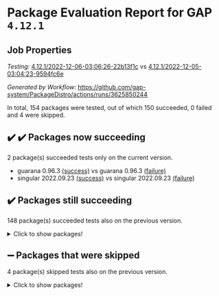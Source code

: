 # Package Evaluation Report for GAP `4.12.1`

## Job Properties

*Testing:* [4.12.1/2022-12-06-03:06:26-22b13f1c](https://github.com/gap-system/PackageDistro/blob/data/reports/4.12.1/2022-12-06-03:06:26-22b13f1c) vs [4.12.1/2022-12-05-03:04:23-9594fc6e](https://github.com/gap-system/PackageDistro/blob/data/reports/4.12.1/2022-12-05-03:04:23-9594fc6e)

*Generated by Workflow:* https://github.com/gap-system/PackageDistro/actions/runs/3625850244

In total, 154 packages were tested, out of which 150 succeeded, 0 failed and 4 were skipped.

## :heavy_check_mark: :heavy_check_mark: Packages now succeeding

2 package(s) succeeded tests only on the current version.
- guarana 0.96.3 [(success)](https://github.com/gap-system/PackageDistro/actions/runs/3625850244/jobs/6114569016) vs guarana 0.96.3 [(failure)](https://github.com/gap-system/PackageDistro/actions/runs/3616330362/jobs/6094353312)
- singular 2022.09.23 [(success)](https://github.com/gap-system/PackageDistro/actions/runs/3625850244/jobs/6114574514) vs singular 2022.09.23 [(failure)](https://github.com/gap-system/PackageDistro/actions/runs/3616330362/jobs/6094357900)

## :heavy_check_mark: Packages still succeeding

148 package(s) succeeded tests also on the previous version.
<details><summary>Click to show packages!</summary>

- 4ti2interface 2022.09-01 [(success)](https://github.com/gap-system/PackageDistro/actions/runs/3625850244/jobs/6114565385)
- ace 5.6.1 [(success)](https://github.com/gap-system/PackageDistro/actions/runs/3625850244/jobs/6114565451)
- aclib 1.3.2 [(success)](https://github.com/gap-system/PackageDistro/actions/runs/3625850244/jobs/6114565505)
- agt 0.3 [(success)](https://github.com/gap-system/PackageDistro/actions/runs/3625850244/jobs/6114565555)
- alnuth 3.2.1 [(success)](https://github.com/gap-system/PackageDistro/actions/runs/3625850244/jobs/6114565599)
- anupq 3.2.6 [(success)](https://github.com/gap-system/PackageDistro/actions/runs/3625850244/jobs/6114565664)
- atlasrep 2.1.6 [(success)](https://github.com/gap-system/PackageDistro/actions/runs/3625850244/jobs/6114565710)
- autodoc 2022.10.20 [(success)](https://github.com/gap-system/PackageDistro/actions/runs/3625850244/jobs/6114565749)
- automata 1.15 [(success)](https://github.com/gap-system/PackageDistro/actions/runs/3625850244/jobs/6114565795)
- automgrp 1.3.2 [(success)](https://github.com/gap-system/PackageDistro/actions/runs/3625850244/jobs/6114565835)
- autpgrp 1.11 [(success)](https://github.com/gap-system/PackageDistro/actions/runs/3625850244/jobs/6114565886)
- cap 2022.11-28 [(success)](https://github.com/gap-system/PackageDistro/actions/runs/3625850244/jobs/6114565961)
- caratinterface 2.3.4 [(success)](https://github.com/gap-system/PackageDistro/actions/runs/3625850244/jobs/6114566023)
- cddinterface 2022.11.01 [(success)](https://github.com/gap-system/PackageDistro/actions/runs/3625850244/jobs/6114566085)
- circle 1.6.5 [(success)](https://github.com/gap-system/PackageDistro/actions/runs/3625850244/jobs/6114566132)
- classicpres 1.22 [(success)](https://github.com/gap-system/PackageDistro/actions/runs/3625850244/jobs/6114566189)
- cohomolo 1.6.10 [(success)](https://github.com/gap-system/PackageDistro/actions/runs/3625850244/jobs/6114566243)
- congruence 1.2.4 [(success)](https://github.com/gap-system/PackageDistro/actions/runs/3625850244/jobs/6114566291)
- corelg 1.56 [(success)](https://github.com/gap-system/PackageDistro/actions/runs/3625850244/jobs/6114566335)
- crime 1.6 [(success)](https://github.com/gap-system/PackageDistro/actions/runs/3625850244/jobs/6114566377)
- crisp 1.4.5 [(success)](https://github.com/gap-system/PackageDistro/actions/runs/3625850244/jobs/6114566412)
- crypting 0.10.4 [(success)](https://github.com/gap-system/PackageDistro/actions/runs/3625850244/jobs/6114566450)
- cryst 4.1.25 [(success)](https://github.com/gap-system/PackageDistro/actions/runs/3625850244/jobs/6114566521)
- crystcat 1.1.10 [(success)](https://github.com/gap-system/PackageDistro/actions/runs/3625850244/jobs/6114566571)
- ctbllib 1.3.4 [(success)](https://github.com/gap-system/PackageDistro/actions/runs/3625850244/jobs/6114566640)
- cubefree 1.19 [(success)](https://github.com/gap-system/PackageDistro/actions/runs/3625850244/jobs/6114566699)
- curlinterface 2.3.1 [(success)](https://github.com/gap-system/PackageDistro/actions/runs/3625850244/jobs/6114566749)
- cvec 2.7.6 [(success)](https://github.com/gap-system/PackageDistro/actions/runs/3625850244/jobs/6114566815)
- datastructures 0.3.0 [(success)](https://github.com/gap-system/PackageDistro/actions/runs/3625850244/jobs/6114566876)
- deepthought 1.0.6 [(success)](https://github.com/gap-system/PackageDistro/actions/runs/3625850244/jobs/6114566944)
- design 1.7 [(success)](https://github.com/gap-system/PackageDistro/actions/runs/3625850244/jobs/6114567001)
- difsets 2.3.1 [(success)](https://github.com/gap-system/PackageDistro/actions/runs/3625850244/jobs/6114567063)
- digraphs 1.6.0 [(success)](https://github.com/gap-system/PackageDistro/actions/runs/3625850244/jobs/6114567132)
- edim 1.3.6 [(success)](https://github.com/gap-system/PackageDistro/actions/runs/3625850244/jobs/6114567205)
- example 4.3.2 [(success)](https://github.com/gap-system/PackageDistro/actions/runs/3625850244/jobs/6114567264)
- examplesforhomalg 2022.11-01 [(success)](https://github.com/gap-system/PackageDistro/actions/runs/3625850244/jobs/6114567383)
- factint 1.6.3 [(success)](https://github.com/gap-system/PackageDistro/actions/runs/3625850244/jobs/6114567440)
- ferret 1.0.9 [(success)](https://github.com/gap-system/PackageDistro/actions/runs/3625850244/jobs/6114567514)
- fga 1.4.0 [(success)](https://github.com/gap-system/PackageDistro/actions/runs/3625850244/jobs/6114567582)
- fining 1.5.1 [(success)](https://github.com/gap-system/PackageDistro/actions/runs/3625850244/jobs/6114567653)
- float 1.0.3 [(success)](https://github.com/gap-system/PackageDistro/actions/runs/3625850244/jobs/6114567722)
- format 1.4.3 [(success)](https://github.com/gap-system/PackageDistro/actions/runs/3625850244/jobs/6114567789)
- forms 1.2.9 [(success)](https://github.com/gap-system/PackageDistro/actions/runs/3625850244/jobs/6114567855)
- fplsa 1.2.5 [(success)](https://github.com/gap-system/PackageDistro/actions/runs/3625850244/jobs/6114567919)
- fr 2.4.12 [(success)](https://github.com/gap-system/PackageDistro/actions/runs/3625850244/jobs/6114567999)
- francy 1.2.5 [(success)](https://github.com/gap-system/PackageDistro/actions/runs/3625850244/jobs/6114568062)
- fwtree 1.3 [(success)](https://github.com/gap-system/PackageDistro/actions/runs/3625850244/jobs/6114568149)
- gapdoc 1.6.6 [(success)](https://github.com/gap-system/PackageDistro/actions/runs/3625850244/jobs/6114568214)
- gauss 2022.11-01 [(success)](https://github.com/gap-system/PackageDistro/actions/runs/3625850244/jobs/6114568286)
- gaussforhomalg 2022.08-03 [(success)](https://github.com/gap-system/PackageDistro/actions/runs/3625850244/jobs/6114568331)
- gbnp 1.0.5 [(success)](https://github.com/gap-system/PackageDistro/actions/runs/3625850244/jobs/6114568413)
- generalizedmorphismsforcap 2022.11-01 [(success)](https://github.com/gap-system/PackageDistro/actions/runs/3625850244/jobs/6114568486)
- genss 1.6.8 [(success)](https://github.com/gap-system/PackageDistro/actions/runs/3625850244/jobs/6114568558)
- gradedmodules 2022.09-02 [(success)](https://github.com/gap-system/PackageDistro/actions/runs/3625850244/jobs/6114568638)
- gradedringforhomalg 2022.11-01 [(success)](https://github.com/gap-system/PackageDistro/actions/runs/3625850244/jobs/6114568737)
- grape 4.8.5 [(success)](https://github.com/gap-system/PackageDistro/actions/runs/3625850244/jobs/6114568818)
- groupoids 1.71 [(success)](https://github.com/gap-system/PackageDistro/actions/runs/3625850244/jobs/6114568885)
- grpconst 2.6.3 [(success)](https://github.com/gap-system/PackageDistro/actions/runs/3625850244/jobs/6114568947)
- guava 3.17 [(success)](https://github.com/gap-system/PackageDistro/actions/runs/3625850244/jobs/6114569093)
- hap 1.47 [(success)](https://github.com/gap-system/PackageDistro/actions/runs/3625850244/jobs/6114569188)
- hapcryst 0.1.15 [(success)](https://github.com/gap-system/PackageDistro/actions/runs/3625850244/jobs/6114569260)
- hecke 1.5.3 [(success)](https://github.com/gap-system/PackageDistro/actions/runs/3625850244/jobs/6114569319)
- help 3.5 [(success)](https://github.com/gap-system/PackageDistro/actions/runs/3625850244/jobs/6114570359)
- homalg 2022.11-01 [(success)](https://github.com/gap-system/PackageDistro/actions/runs/3625850244/jobs/6114570442)
- homalgtocas 2022.11-02 [(success)](https://github.com/gap-system/PackageDistro/actions/runs/3625850244/jobs/6114570521)
- idrel 2.44 [(success)](https://github.com/gap-system/PackageDistro/actions/runs/3625850244/jobs/6114570607)
- images 1.3.1 [(success)](https://github.com/gap-system/PackageDistro/actions/runs/3625850244/jobs/6114570679)
- intpic 0.3.0 [(success)](https://github.com/gap-system/PackageDistro/actions/runs/3625850244/jobs/6114570758)
- io 4.8.0 [(success)](https://github.com/gap-system/PackageDistro/actions/runs/3625850244/jobs/6114570860)
- io_forhomalg 2022.11-01 [(success)](https://github.com/gap-system/PackageDistro/actions/runs/3625850244/jobs/6114570934)
- irredsol 1.4.4 [(success)](https://github.com/gap-system/PackageDistro/actions/runs/3625850244/jobs/6114570995)
- json 2.1.1 [(success)](https://github.com/gap-system/PackageDistro/actions/runs/3625850244/jobs/6114571050)
- jupyterkernel 1.4.1 [(success)](https://github.com/gap-system/PackageDistro/actions/runs/3625850244/jobs/6114571129)
- jupyterviz 1.5.6 [(success)](https://github.com/gap-system/PackageDistro/actions/runs/3625850244/jobs/6114571183)
- kan 1.34 [(success)](https://github.com/gap-system/PackageDistro/actions/runs/3625850244/jobs/6114571242)
- kbmag 1.5.10 [(success)](https://github.com/gap-system/PackageDistro/actions/runs/3625850244/jobs/6114571302)
- laguna 3.9.5 [(success)](https://github.com/gap-system/PackageDistro/actions/runs/3625850244/jobs/6114571360)
- liealgdb 2.2.1 [(success)](https://github.com/gap-system/PackageDistro/actions/runs/3625850244/jobs/6114571419)
- liepring 2.8 [(success)](https://github.com/gap-system/PackageDistro/actions/runs/3625850244/jobs/6114571479)
- liering 2.4.2 [(success)](https://github.com/gap-system/PackageDistro/actions/runs/3625850244/jobs/6114571545)
- linearalgebraforcap 2022.11-07 [(success)](https://github.com/gap-system/PackageDistro/actions/runs/3625850244/jobs/6114571625)
- localizeringforhomalg 2022.11-01 [(success)](https://github.com/gap-system/PackageDistro/actions/runs/3625850244/jobs/6114571688)
- loops 3.4.3 [(success)](https://github.com/gap-system/PackageDistro/actions/runs/3625850244/jobs/6114571767)
- lpres 1.0.3 [(success)](https://github.com/gap-system/PackageDistro/actions/runs/3625850244/jobs/6114571826)
- majoranaalgebras 1.5 [(success)](https://github.com/gap-system/PackageDistro/actions/runs/3625850244/jobs/6114571894)
- mapclass 1.4.6 [(success)](https://github.com/gap-system/PackageDistro/actions/runs/3625850244/jobs/6114571974)
- matgrp 0.70 [(success)](https://github.com/gap-system/PackageDistro/actions/runs/3625850244/jobs/6114572037)
- matricesforhomalg 2022.12-01 [(success)](https://github.com/gap-system/PackageDistro/actions/runs/3625850244/jobs/6114572091)
- modisom 2.5.3 [(success)](https://github.com/gap-system/PackageDistro/actions/runs/3625850244/jobs/6114572144)
- modulepresentationsforcap 2022.11-02 [(success)](https://github.com/gap-system/PackageDistro/actions/runs/3625850244/jobs/6114572204)
- modules 2022.11-01 [(success)](https://github.com/gap-system/PackageDistro/actions/runs/3625850244/jobs/6114572262)
- monoidalcategories 2022.11-05 [(success)](https://github.com/gap-system/PackageDistro/actions/runs/3625850244/jobs/6114572316)
- nconvex 2022.09-01 [(success)](https://github.com/gap-system/PackageDistro/actions/runs/3625850244/jobs/6114572387)
- nilmat 1.4.2 [(success)](https://github.com/gap-system/PackageDistro/actions/runs/3625850244/jobs/6114572445)
- nock 1.5 [(success)](https://github.com/gap-system/PackageDistro/actions/runs/3625850244/jobs/6114572530)
- normalizinterface 1.3.5 [(success)](https://github.com/gap-system/PackageDistro/actions/runs/3625850244/jobs/6114572589)
- nq 2.5.9 [(success)](https://github.com/gap-system/PackageDistro/actions/runs/3625850244/jobs/6114572660)
- numericalsgps 1.3.1 [(success)](https://github.com/gap-system/PackageDistro/actions/runs/3625850244/jobs/6114572710)
- openmath 11.5.1 [(success)](https://github.com/gap-system/PackageDistro/actions/runs/3625850244/jobs/6114572766)
- orb 4.9.0 [(success)](https://github.com/gap-system/PackageDistro/actions/runs/3625850244/jobs/6114572863)
- packagemanager 1.3.2 [(success)](https://github.com/gap-system/PackageDistro/actions/runs/3625850244/jobs/6114572918)
- patternclass 2.4.3 [(success)](https://github.com/gap-system/PackageDistro/actions/runs/3625850244/jobs/6114572980)
- permut 2.0.4 [(success)](https://github.com/gap-system/PackageDistro/actions/runs/3625850244/jobs/6114573058)
- polenta 1.3.10 [(success)](https://github.com/gap-system/PackageDistro/actions/runs/3625850244/jobs/6114573126)
- polymaking 0.8.6 [(success)](https://github.com/gap-system/PackageDistro/actions/runs/3625850244/jobs/6114573193)
- primgrp 3.4.2 [(success)](https://github.com/gap-system/PackageDistro/actions/runs/3625850244/jobs/6114573257)
- profiling 2.5.1 [(success)](https://github.com/gap-system/PackageDistro/actions/runs/3625850244/jobs/6114573342)
- qpa 1.34 [(success)](https://github.com/gap-system/PackageDistro/actions/runs/3625850244/jobs/6114573409)
- quagroup 1.8.3 [(success)](https://github.com/gap-system/PackageDistro/actions/runs/3625850244/jobs/6114573472)
- radiroot 2.9 [(success)](https://github.com/gap-system/PackageDistro/actions/runs/3625850244/jobs/6114573522)
- rcwa 4.7.0 [(success)](https://github.com/gap-system/PackageDistro/actions/runs/3625850244/jobs/6114573582)
- rds 1.8 [(success)](https://github.com/gap-system/PackageDistro/actions/runs/3625850244/jobs/6114573657)
- recog 1.4.2 [(success)](https://github.com/gap-system/PackageDistro/actions/runs/3625850244/jobs/6114573714)
- repndecomp 1.2.1 [(success)](https://github.com/gap-system/PackageDistro/actions/runs/3625850244/jobs/6114573776)
- repsn 3.1.0 [(success)](https://github.com/gap-system/PackageDistro/actions/runs/3625850244/jobs/6114573836)
- resclasses 4.7.3 [(success)](https://github.com/gap-system/PackageDistro/actions/runs/3625850244/jobs/6114573911)
- ringsforhomalg 2022.11-01 [(success)](https://github.com/gap-system/PackageDistro/actions/runs/3625850244/jobs/6114573975)
- sco 2022.09-01 [(success)](https://github.com/gap-system/PackageDistro/actions/runs/3625850244/jobs/6114574061)
- scscp 2.3.1 [(success)](https://github.com/gap-system/PackageDistro/actions/runs/3625850244/jobs/6114574120)
- semigroups 5.2.0 [(success)](https://github.com/gap-system/PackageDistro/actions/runs/3625850244/jobs/6114574207)
- sglppow 2.3 [(success)](https://github.com/gap-system/PackageDistro/actions/runs/3625850244/jobs/6114574285)
- sgpviz 0.999.5 [(success)](https://github.com/gap-system/PackageDistro/actions/runs/3625850244/jobs/6114574364)
- simpcomp 2.1.14 [(success)](https://github.com/gap-system/PackageDistro/actions/runs/3625850244/jobs/6114574438)
- sla 1.5.3 [(success)](https://github.com/gap-system/PackageDistro/actions/runs/3625850244/jobs/6114574598)
- smallgrp 1.5.1 [(success)](https://github.com/gap-system/PackageDistro/actions/runs/3625850244/jobs/6114574698)
- smallsemi 0.6.13 [(success)](https://github.com/gap-system/PackageDistro/actions/runs/3625850244/jobs/6114574783)
- sonata 2.9.5 [(success)](https://github.com/gap-system/PackageDistro/actions/runs/3625850244/jobs/6114574876)
- sophus 1.27 [(success)](https://github.com/gap-system/PackageDistro/actions/runs/3625850244/jobs/6114574952)
- spinsym 1.5.2 [(success)](https://github.com/gap-system/PackageDistro/actions/runs/3625850244/jobs/6114575024)
- standardff 0.9.4 [(success)](https://github.com/gap-system/PackageDistro/actions/runs/3625850244/jobs/6114575110)
- symbcompcc 1.3.2 [(success)](https://github.com/gap-system/PackageDistro/actions/runs/3625850244/jobs/6114575206)
- thelma 1.3 [(success)](https://github.com/gap-system/PackageDistro/actions/runs/3625850244/jobs/6114575302)
- tomlib 1.2.9 [(success)](https://github.com/gap-system/PackageDistro/actions/runs/3625850244/jobs/6114575388)
- toolsforhomalg 2022.10-01 [(success)](https://github.com/gap-system/PackageDistro/actions/runs/3625850244/jobs/6114575489)
- toric 1.9.5 [(success)](https://github.com/gap-system/PackageDistro/actions/runs/3625850244/jobs/6114575583)
- toricvarieties 2022.07.13 [(success)](https://github.com/gap-system/PackageDistro/actions/runs/3625850244/jobs/6114575688)
- transgrp 3.6.3 [(success)](https://github.com/gap-system/PackageDistro/actions/runs/3625850244/jobs/6114575762)
- ugaly 4.0.3 [(success)](https://github.com/gap-system/PackageDistro/actions/runs/3625850244/jobs/6114575840)
- unipot 1.5 [(success)](https://github.com/gap-system/PackageDistro/actions/runs/3625850244/jobs/6114575921)
- unitlib 4.1.0 [(success)](https://github.com/gap-system/PackageDistro/actions/runs/3625850244/jobs/6114576013)
- utils 0.81 [(success)](https://github.com/gap-system/PackageDistro/actions/runs/3625850244/jobs/6114576089)
- uuid 0.7 [(success)](https://github.com/gap-system/PackageDistro/actions/runs/3625850244/jobs/6114576184)
- walrus 0.9991 [(success)](https://github.com/gap-system/PackageDistro/actions/runs/3625850244/jobs/6114576277)
- wedderga 4.10.2 [(success)](https://github.com/gap-system/PackageDistro/actions/runs/3625850244/jobs/6114576359)
- xmod 2.88 [(success)](https://github.com/gap-system/PackageDistro/actions/runs/3625850244/jobs/6114576418)
- xmodalg 1.23 [(success)](https://github.com/gap-system/PackageDistro/actions/runs/3625850244/jobs/6114576502)
- yangbaxter 0.10.1 [(success)](https://github.com/gap-system/PackageDistro/actions/runs/3625850244/jobs/6114576574)
- zeromqinterface 0.14 [(success)](https://github.com/gap-system/PackageDistro/actions/runs/3625850244/jobs/6114576654)
</details>

## :heavy_minus_sign: Packages that were skipped

4 package(s) skipped tests also on the previous version.
<details><summary>Click to show packages!</summary>

- browse 1.8.18 [(skipped)](https://github.com/gap-system/PackageDistro/actions/runs/3625850244/jobs/6114304566)
- itc 1.5.1 [(skipped)](https://github.com/gap-system/PackageDistro/actions/runs/3625850244/jobs/6114304566)
- polycyclic 2.16 [(skipped)](https://github.com/gap-system/PackageDistro/actions/runs/3625850244/jobs/6114304566)
- xgap 4.31 [(skipped)](https://github.com/gap-system/PackageDistro/actions/runs/3625850244/jobs/6114304566)
</details>

